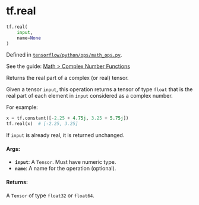 <div itemscope itemtype="http://developers.google.com/ReferenceObject">
<meta itemprop="name" content="tf.real" />
<meta itemprop="path" content="Stable" />
</div>

# tf.real

``` python
tf.real(
    input,
    name=None
)
```



Defined in [`tensorflow/python/ops/math_ops.py`](https://www.tensorflow.org/code/tensorflow/python/ops/math_ops.py).

See the guide: [Math > Complex Number Functions](../../../api_guides/python/math_ops.md#Complex_Number_Functions)

Returns the real part of a complex (or real) tensor.

Given a tensor `input`, this operation returns a tensor of type `float` that
is the real part of each element in `input` considered as a complex number.

For example:

```python
x = tf.constant([-2.25 + 4.75j, 3.25 + 5.75j])
tf.real(x)  # [-2.25, 3.25]
```

If `input` is already real, it is returned unchanged.

#### Args:

* <b>`input`</b>: A `Tensor`. Must have numeric type.
* <b>`name`</b>: A name for the operation (optional).


#### Returns:

A `Tensor` of type `float32` or `float64`.